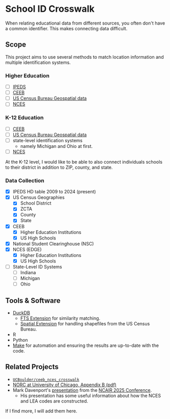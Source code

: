 # School ID Crosswalk

When relating educational data from different sources, you often don't have a common identifier.
This makes connecting data difficult.

## Scope

This project aims to use several methods to match location information and multiple identification systems.

### Higher Education

- [ ] [IPEDS](https://nces.ed.gov/ipeds/)
- [ ] [CEEB](https://satsuite.collegeboard.org/media/pdf/sat-score-sends-code-list.pdf)
- [ ] [US Census Bureau Geospatial data](https://www.census.gov/geographies/mapping-files/time-series/geo/tiger-line-file.html)
- [ ] [NCES](https://nces.ed.gov/programs/edge/Geographic/SchoolLocations)

### K-12 Education

- [ ] [CEEB](https://satsuite.collegeboard.org/k12-educators/tools-resources/k12-school-code-search)
- [ ] [US Census Bureau Geospatial data](https://www.census.gov/geographies/mapping-files/time-series/geo/tiger-line-file.html)
- [ ] state-level identification systems
  - namely Michigan and Ohio at first.
- [ ] [NCES](https://nces.ed.gov/programs/edge/Geographic/SchoolLocations)

At the K-12 level, I would like to be able to also connect individuals schools to their district in addition to ZIP, county, and state.

### Data Collection

- [X] IPEDS HD table 2009 to 2024 (present)
- [X] US Census Geographies
  - [X] School District
  - [X] ZCTA
  - [X] County
  - [X] State
- [X] CEEB
  - [X] Higher Education Institutions
  - [X] US High Schools
- [X] National Student Clearinghouse (NSC)
- [X] NCES (EDGE)
  - [X] Higher Education Institutions
  - [X] US High Schools
- [ ] State-Level ID Systems
  - [ ] Indiana
  - [ ] Michigan
  - [ ] Ohio

## Tools & Software

- [DuckDB](https://duckdb.org)
  - [FTS Extension](https://duckdb.org/docs/stable/core_extensions/full_text_search) for similarity matching.
  - [Spatial Extension](https://duckdb.org/docs/stable/core_extensions/spatial/overview) for handling shapefiles from the US Census Bureau.
- R
- Python
- [Make](https://www.gnu.org/software/make/) for automation and ensuring the results are up-to-date with the code.

## Related Projects

- [`UCBoulder/ceeb_nces_crosswalk`](https://github.com/UCBoulder/ceeb_nces_crosswalk)
- [NORC at University of Chicago, Appendix B (pdf)](https://www.norc.org/content/dam/norc-org/pdfs/HAA%20Phase%201%20Main%20Findings%20Report%20-%20NORC%20-%208.31.2011.pdf)
- Mark Davenport's [presentation](https://uncg.sharepoint.com/sites/dept-10803/Documents/Forms/AllItems.aspx?id=%2Fsites%2Fdept%2D10803%2FDocuments%2FWebsite%2FPublic%2FResearch%2FNCES%2DCEEB%20Crosswalk%202nd%20Ed%2E%20NCAIR%202025%2Epdf&parent=%2Fsites%2Fdept%2D10803%2FDocuments%2FWebsite%2FPublic%2FResearch&p=true&ga=1) from the [NCAIR 2025 Conference](https://nc-air.org/2025-ncair-conference-presentations/).
  - His presentation has some useful information about how the NCES and LEA codes are constructed.

If I find more, I will add them here.
